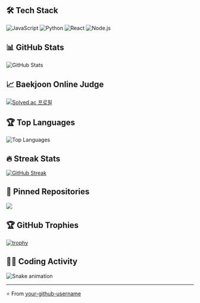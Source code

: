 
## 🛠 Tech Stack
![JavaScript](https://img.shields.io/badge/-JavaScript-F7DF1E?style=flat-square&logo=javascript&logoColor=black)
![Python](https://img.shields.io/badge/-Python-3776AB?style=flat-square&logo=Python&logoColor=white)
![React](https://img.shields.io/badge/-React-61DAFB?style=flat-square&logo=react&logoColor=black)
![Node.js](https://img.shields.io/badge/-Node.js-339933?style=flat-square&logo=node.js&logoColor=white)
<!-- 더 많은 기술 스택 배지는 https://github.com/Ileriayo/markdown-badges 참고 -->

## 📊 GitHub Stats
![GitHub Stats](https://github-readme-stats.vercel.app/api?username=Young4424&show_icons=true&theme=radical)

## 📈 Baekjoon Online Judge
[![Solved.ac 프로필](http://mazassumnida.wtf/api/v2/generate_badge?boj=rladydgnj)](https://solved.ac/rladydgnj)

## 🏆 Top Languages
![Top Languages](https://github-readme-stats.vercel.app/api/top-langs/?username=Young4424&layout=compact&theme=radical)

## 🔥 Streak Stats
[![GitHub Streak](https://github-readme-streak-stats.herokuapp.com/?user=Young4424&theme=dark)](https://git.io/streak-stats)

## 📌 Pinned Repositories
<a href="https://github.com/Young4424/Recipic_final_presentation">
  <img align="center" src="https://github-readme-stats.vercel.app/api/pin/?username=Young4424&repo=repo-name&theme=radical" />
</a>



## 🏆 GitHub Trophies
[![trophy](https://github-profile-trophy.vercel.app/?username=Young4424&theme=onedark)](https://github.com/ryo-ma/github-profile-trophy)

## 👨‍💻 Coding Activity
<!--START_SECTION:waka-->
<!--END_SECTION:waka-->



<!-- 사용자 지정 그래프 -->
![Snake animation](https://github.com/Young4424/Young4424/blob/output/github-contribution-grid-snake.svg)

---
⭐️ From [your-github-username](https://github.com/Young4424)

